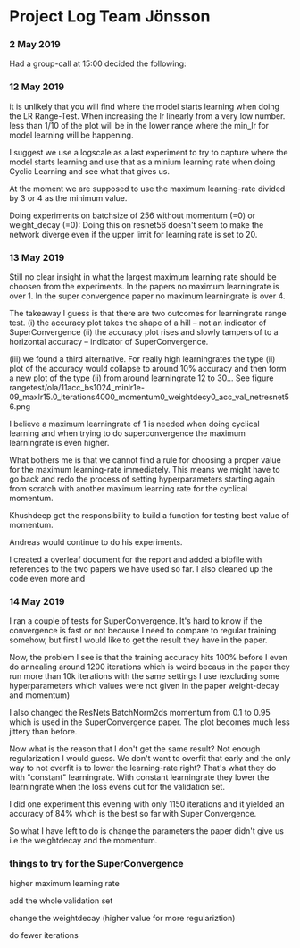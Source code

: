 # Project Log Team Jönsson

### 2 May 2019

Had a group-call at 15:00 decided the following:

### 12 May 2019 

it is unlikely that you will find where the model starts learning when doing the LR Range-Test. When increasing the lr linearly from a very low number. less than 1/10 of the plot will be in the lower range where the min_lr for model learning will be happening. 

I suggest we use a logscale as a last experiment to try to capture where the model starts learning and use that as a minium learning rate when doing Cyclic Learning and see what that gives us. 

At the moment we are supposed to use the maximum learning-rate divided by 3 or 4 as the minimum value. 

Doing experiments on batchsize of 256 without momentum (=0) or weight_decay (=0): 
Doing this on resnet56 doesn't seem to make the network diverge even if the upper limit for learning rate is set to 20. 

### 13 May 2019

Still no clear insight in what the largest maximum learning rate should be choosen from the experiments. In the papers no maximum learningrate is over 1. In the super convergence paper no maximum learningrate is over 4. 

The takeaway I guess is that there are two outcomes for learningrate range test. 
(i)  the accuracy plot takes the shape of a hill – not an indicator of SuperConvergence
(ii) the accuracy plot rises and slowly tampers of to a horizontal accuracy – indicator of SuperConvergence. 

(iii) we found a third alternative. For really high learningrates the type (ii) plot of the accuracy would collapse to around 10% accuracy and then form a new plot of the type (ii) from around learningrate 12 to 30... See figure rangetest/ola/11acc_bs1024_minlr1e-09_maxlr15.0_iterations4000_momentum0_weightdecy0_acc_val_netresnet56.png

I believe a maximum learningrate of 1 is needed when doing cyclical learning and when trying to do superconvergence the maximum learningrate is even higher. 

What bothers me is that we cannot find a rule for choosing a proper value for the maximum learning-rate immediately. This means we might have to go back and redo the process of setting hyperparameters starting again from scratch with another maximum learning rate for the cyclical momentum. 

Khushdeep got the responsibility to build a function for testing best value of momentum. 

Andreas would continue to do his experiments. 

I created a overleaf document for the report and added a bibfile with references to the two papers we have used so far. I also cleaned up the code even more and 

### 14 May 2019 

I ran a couple of tests for SuperConvergence. It's hard to know if the convergence is fast or not because I need to compare to regular training somehow, but first I would like to get the result they have in the paper. 

Now, the problem I see is that the training accuracy hits 100% before I even do annealing around 1200 iterations which is weird becaus in the paper they run more than 10k iterations with the same settings I use (excluding some hyperparameters which values were not given in the paper weight-decay and momentum) 

I also changed the ResNets BatchNorm2ds momentum from 0.1 to 0.95 which is used in the SuperConvergence paper. The plot becomes much less jittery than before. 

Now what is the reason that I don't get the same result? Not enough regularization I would guess. We don't want to overfit that early and the only way to not overfit is to lower the learning-rate right? That's what they do with "constant" learningrate. With constant learningrate they lower the learningrate when the loss evens out for the validation set. 

I did one experiment this evening with only 1150 iterations and it yielded an accuracy of 84% which is the best so far with Super Convergence. 

So what I have left to do is change the parameters the paper didn't give us i.e the weightdecay and the momentum. 

### things to try for the SuperConvergence 

higher maximum learning rate 

add the whole validation set

change the weightdecay (higher value for more regulariztion) 

do fewer iterations 



